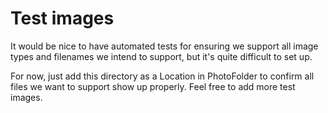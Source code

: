 # Test images

It would be nice to have automated tests for ensuring we support all image types and filenames we intend to support, but it's quite difficult to set up.

For now, just add this directory as a Location in PhotoFolder to confirm all files we want to support show up properly.
Feel free to add more test images.
